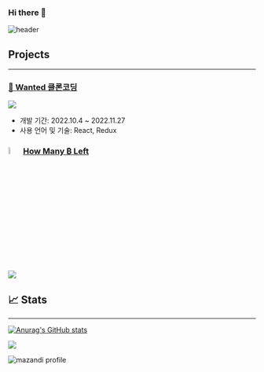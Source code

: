 ### Hi there 👋

![header](https://capsule-render.vercel.app/api?type=waving&color=random&height=300&section=header&text=Q's%20Github&fontSize=100)

## Projects

---

### [👥 Wanted 클론코딩](https://github.com/Qyupang/ASAC)

  <img src="https://github-readme-stats.vercel.app/api/pin/?username=Qyupang&repo=ASAC&cache_seconds=86400&theme=merko">

- 개발 기간: 2022.10.4 ~ 2022.11.27
- 사용 언어 및 기술: React, Redux

### [ <img src="https://abs.twimg.com/hashflags/Bitcoin_evergreen/Bitcoin_evergreen.png" width="6%" height="6%">How Many ₿ Left](https://github.com/Qyupang/howManyBTCLeft)

  <img src="https://github-readme-stats.vercel.app/api/pin/?username=Qyupang&repo=howManyBTCLeft&cache_seconds=86400&theme=merko">

## 📈 Stats

---

[![Anurag's GitHub stats](https://github-readme-stats.vercel.app/api?username=Qyupang&show_icons=true&theme=merko)](https://github.com/Qyupang/github-readme-stats)

<img src="https://github-readme-streak-stats.herokuapp.com/?user=Qyupang&theme=merko" />

![mazandi profile](http://mazandi.herokuapp.com/api?handle=qyupang&theme=dark)
